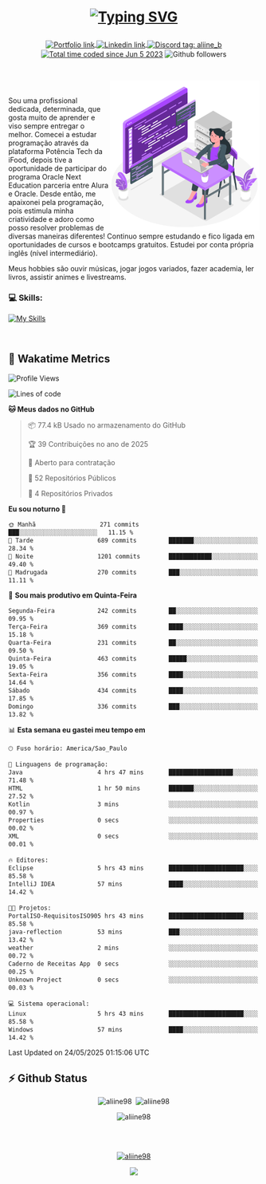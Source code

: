 # <p align = "center"><a href="https://git.io/typing-svg"><img src="https://readme-typing-svg.demolab.com?font=Space+Mono&size=28&pause=1000&duration=4000&color=8E58F7&vCenter=true&width=500&lines=%E2%9C%A8+Ol%C3%A1%2C+sou+Aline+Bevilacqua;%E2%9C%A8+Desenvolvedora+Web!" alt="Typing SVG" /></a></p>

<p align = "center">
    <a href="https://aliine98.github.io" target="_blank">
        <img alt="Portfolio link" align="center" src = "https://img.shields.io/badge/portfolio-8A2BE2?style=for-the-badge">
    </a>
    <a href="https://www.linkedin.com/in/aline-bevilacqua/" target="_blank">
        <img alt="Linkedin link" align="center" src = "https://img.shields.io/badge/LinkedIn-0077B5?style=for-the-badge&logo=linkedin&logoColor=white">
    </a>
    <a href="https://discord.com/" target="_blank">
        <img alt="Discord tag: aliine_b" align="center" src="https://img.shields.io/badge/-aliine__b-5865f2?style=flat-square&logo=Discord&logoColor=FFF" height="28">
    </a>
    <a href="https://wakatime.com/@aliine"><img src="https://wakatime.com/badge/user/d705bdc6-1244-4026-9380-8de8c1599f8d.svg?style=for-the-badge" alt="Total time coded since Jun 5 2023" align="center"/></a>
    <img alt="Github followers" align="center" src="https://img.shields.io/github/followers/Aliine98?style=for-the-badge&color=bf0f47&logo=github&logoColor=white">
</p><br>

<a href="https://storyset.com/"><img src="./assets/coding-amico.svg" width="300" align="right"></a>

<div align="left">
<br>

Sou uma profissional dedicada, determinada, que gosta muito de aprender e viso sempre entregar o melhor. Comecei a estudar programação através da plataforma Potência Tech da iFood, depois tive a oportunidade de participar do programa Oracle Next Education parceria entre Alura e Oracle. Desde então, me apaixonei pela programação, pois estimula minha criatividade e adoro como posso resolver problemas de diversas maneiras diferentes! Continuo sempre estudando e fico ligada em oportunidades de cursos e bootcamps gratuitos.
Estudei por conta própria inglês (nível intermediário).

Meus hobbies são ouvir músicas, jogar jogos variados, fazer academia, ler livros, assistir animes e livestreams.

### 💻 Skills:
[![My Skills](https://skillicons.dev/icons?i=html,css,js,java,tailwind,mysql,hibernate,ts,nuxt,firebase,express,mongo,kotlin,androidstudio&perline=5)](https://skillicons.dev)
</div>
<br>

## 🚀 Wakatime Metrics

<!--START_SECTION:waka-->
![Profile Views](http://img.shields.io/badge/Visualizac%C3%B5es%20do%20perfil-0-blue)

![Lines of code](https://img.shields.io/badge/Desde%20o%20Hello%20World%20eu%20escrevi-446.3%20thousand%20linhas%20de%20c%C3%B3digo-blue)

**🐱 Meus dados no GitHub** 

> 📦 77.4 kB Usado no armazenamento do GitHub 
 > 
> 🏆 39 Contribuições no ano de 2025
 > 
> 💼 Aberto para contratação
 > 
> 📜 52 Repositórios Públicos 
 > 
> 🔑 4 Repositórios Privados 
 > 
**Eu sou noturno 🦉** 

```text
🌞 Manhã                  271 commits         ███░░░░░░░░░░░░░░░░░░░░░░   11.15 % 
🌆 Tarde                  689 commits         ███████░░░░░░░░░░░░░░░░░░   28.34 % 
🌃 Noite                  1201 commits        ████████████░░░░░░░░░░░░░   49.40 % 
🌙 Madrugada              270 commits         ███░░░░░░░░░░░░░░░░░░░░░░   11.11 % 
```
📅 **Sou mais produtivo em Quinta-Feira** 

```text
Segunda-Feira            242 commits         ██░░░░░░░░░░░░░░░░░░░░░░░   09.95 % 
Terça-Feira              369 commits         ████░░░░░░░░░░░░░░░░░░░░░   15.18 % 
Quarta-Feira             231 commits         ██░░░░░░░░░░░░░░░░░░░░░░░   09.50 % 
Quinta-Feira             463 commits         █████░░░░░░░░░░░░░░░░░░░░   19.05 % 
Sexta-Feira              356 commits         ████░░░░░░░░░░░░░░░░░░░░░   14.64 % 
Sábado                   434 commits         ████░░░░░░░░░░░░░░░░░░░░░   17.85 % 
Domingo                  336 commits         ███░░░░░░░░░░░░░░░░░░░░░░   13.82 % 
```


📊 **Esta semana eu gastei meu tempo em** 

```text
🕑︎ Fuso horário: America/Sao_Paulo

💬 Linguagens de programação: 
Java                     4 hrs 47 mins       ██████████████████░░░░░░░   71.48 % 
HTML                     1 hr 50 mins        ███████░░░░░░░░░░░░░░░░░░   27.52 % 
Kotlin                   3 mins              ░░░░░░░░░░░░░░░░░░░░░░░░░   00.97 % 
Properties               0 secs              ░░░░░░░░░░░░░░░░░░░░░░░░░   00.02 % 
XML                      0 secs              ░░░░░░░░░░░░░░░░░░░░░░░░░   00.01 % 

🔥 Editores: 
Eclipse                  5 hrs 43 mins       █████████████████████░░░░   85.58 % 
IntelliJ IDEA            57 mins             ████░░░░░░░░░░░░░░░░░░░░░   14.42 % 

🐱‍💻 Projetos: 
PortalISO-RequisitosISO905 hrs 43 mins       █████████████████████░░░░   85.58 % 
java-reflection          53 mins             ███░░░░░░░░░░░░░░░░░░░░░░   13.42 % 
weather                  2 mins              ░░░░░░░░░░░░░░░░░░░░░░░░░   00.72 % 
Caderno de Receitas App  0 secs              ░░░░░░░░░░░░░░░░░░░░░░░░░   00.25 % 
Unknown Project          0 secs              ░░░░░░░░░░░░░░░░░░░░░░░░░   00.03 % 

💻 Sistema operacional: 
Linux                    5 hrs 43 mins       █████████████████████░░░░   85.58 % 
Windows                  57 mins             ████░░░░░░░░░░░░░░░░░░░░░   14.42 % 
```


 Last Updated on 24/05/2025 01:15:06 UTC
<!--END_SECTION:waka-->
 
## ⚡ Github Status

<p align="center"><img src="https://my-github-readme-stats-aliine98.vercel.app/api?username=aliine98&show_icons=true&locale=en&theme=radical" alt="aliine98" />&nbsp;&nbsp;<img src="https://my-github-readme-stats-aliine98.vercel.app/api/top-langs?username=aliine98&show_icons=true&locale=en&layout=compact&theme=radical&exclude_repo=my-github-readme-stats,my-github-readme-streak-stats,github-readme-streak-stats,ajax-com-js-puro&hide=c%2B%2B,cmake&langs_count=8" alt="aliine98" /></p>

<p align="center"><img src="https://my-github-readme-streak-stats.vercel.app?user=aliine98&theme=radical" alt="aliine98" /></p>

<br><br>
<p align="center"> <a href="https://github.com/ryo-ma/github-profile-trophy" target="_blank"><img src="https://github-profile-trophy.vercel.app/?username=aliine98&theme=radical&column=4" alt="aliine98" /></a> </p>

<p align="center"><img src="https://media4.giphy.com/media/C1bBFL2dMQxA4/giphy.gif?cid=ecf05e47z7xqxd7gboyuplq95r7v869x9bi8msk1upllpme2&ep=v1_gifs_search&rid=giphy.gif&ct=g" width="700"></p>
